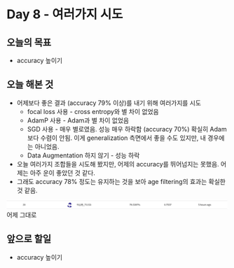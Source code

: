 # Day 8 - 여러가지 시도

## 오늘의 목표

* accuracy 높이기

## 오늘 해본 것

* 어제보다 좋은 결과 (accuracy 79% 이상)를 내기 위해 여러가지를 시도
  * focal loss 사용 - cross entropy와 별 차이 없었음
  * AdamP 사용 - Adam과 별 차이 없었음
  * SGD 사용 - 매우 별로였음. 성능 매우 하락함 (accuracy 70%) 확실히 Adam보다 수렴이 안됨. 이게 generalization 측면에서 좋을 수도 있지만, 내 경우에는 아니었음.
  * Data Augmentation 하지 않기 - 성능 하락
* 오늘 여러가지 조합들을 시도해 봤지만, 어제의 accuracy를 뛰어넘지는 못했음. 어제는 아주 운이 좋았던 것 같다.
* 그래도 accuracy 78% 정도는 유지하는 것을 보아 age filtering의 효과는 확실한 것 같음.

![accuracy](./img/day7/accuracy.png)  
어제 그대로

## 앞으로 할일

* accuracy 높이기
